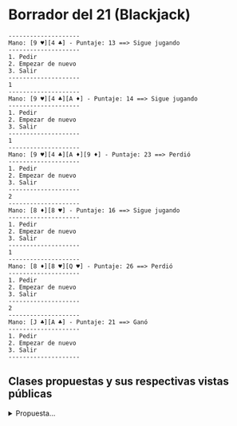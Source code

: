 # Borrador del 21 (Blackjack)


```
--------------------
Mano: [9 ♥][4 ♣] - Puntaje: 13 ==> Sigue jugando
--------------------
1. Pedir
2. Empezar de nuevo
3. Salir
--------------------
1
--------------------
Mano: [9 ♥][4 ♣][A ♦] - Puntaje: 14 ==> Sigue jugando
--------------------
1. Pedir
2. Empezar de nuevo
3. Salir
--------------------
1
--------------------
Mano: [9 ♥][4 ♣][A ♦][9 ♦] - Puntaje: 23 ==> Perdió
--------------------
1. Pedir
2. Empezar de nuevo
3. Salir
--------------------
2
--------------------
Mano: [8 ♦][8 ♥] - Puntaje: 16 ==> Sigue jugando
--------------------
1. Pedir
2. Empezar de nuevo
3. Salir
--------------------
1
--------------------
Mano: [8 ♦][8 ♥][Q ♥] - Puntaje: 26 ==> Perdió
--------------------
1. Pedir
2. Empezar de nuevo
3. Salir
--------------------
2
--------------------
Mano: [J ♣][A ♣] - Puntaje: 21 ==> Ganó
--------------------
1. Pedir
2. Empezar de nuevo
3. Salir
--------------------

```

## Clases propuestas y sus respectivas vistas públicas

<details>

<summary>Propuesta...</summary>

- **XXI**
  - [x] XXI()
  - [x] void jugar()
- **Mano**
  - [x] Mano(Baraja baraja)
  - [x] void mostrar()
  - [x] void pedir(Baraja baraja)
  - [x] boolean haPerdido()
  - [x] boolean xxi()
  
</details>


